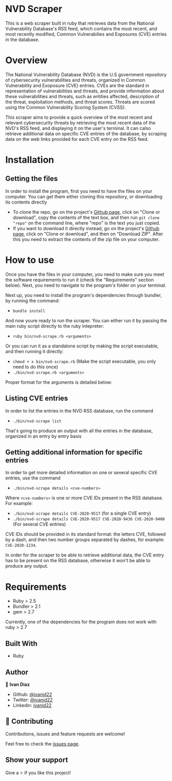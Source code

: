# NVD Scraper

This is a web scraper built in ruby that retrieves data from the National Vulnerability Database's RSS feed, which contains the most recent, and most recently modified, Common Vulnerabilies and Exposures (CVE) entries in the database.

# Overview

The National Vulnerability Database (NVD) is the U.S government repository of cybersecurity vulnerabilities and threats, organized in Common Vulnerability and Exoposure (CVE) entries. CVEs are the standard in representation of vulnerabilities and threats, and provide information about these vulnerabilities and threats, such as entities affected, description of the threat, exploitation methods, and threat scores.
Threats are scored using the Common Vulnerability Scoring System (CVSS).

This scraper aims to provide a quick overview of the most recent and relevant cybersecurity threats by retrieving the most recent data of the NVD's RSS feed, and displaying it on the user's terminal. It can calso retrieve additional data on specific CVE entries of the database, by scraping data on the web links provided for each CVE entry on the RSS feed. 

# Installation

## Getting the files
In order to install the program, first you need to have the files on your computer. You can get them either cloning this repository, or downloading its contents directly
- To clone the repo, go on the project's [Github page](https://github.com/ivanid22/NVD-scraper), click on "Clone or download", copy the contents of the text box, and then run `git clone "repo"` on the command line, where "repo" is the text you just copied.
- If you want to download it directly instead, go on the project's [Github page](https://github.com/ivanid22/NVD-scraper), click on "Clone or download", and then on "Download ZIP". After this you need to extract the contents of the zip file on your computer.

# How to use

Once you have the files in your computer, you need to make sure you meet the software requirements to run it (check the "Requirements" section below). Next, you need to navigate to the program's folder on your terminal.

Next up, you need to install the program's dependencies through bundler, by running the command:

- `bundle install`

And now youre ready to run the scraper. You can either run it by passing the main ruby script directly to the ruby intepreter:

- `ruby bin/nvd-scrape.rb <arguments>`

Or you can run it as a standalone script by making the script executable, and then running it directly:

- `chmod + x bin/nvd-scrape.rb` (Make the script executable, you only need to do this once)
- `./bin/nvd-scrape.rb <arguments>`

Proper format for the arguments is detailed below:

## Listing CVE entries

In order to list the entries in the NVD RSS database, run the command
- `./bin/nvd-scrape list`

That's going to produce an output with all the entries in the database, organized in an entry by entry basis

## Getting additional information for specific entries

In order to get more detailed information on one or several specific CVE entries, use the command

- `./bin/nvd-scrape details <cve-numbers>`

Where `<cve-numbers>` is one or more CVE IDs present in the RSS database. For example:

- `./bin/nvd-scrape details CVE-2020-9517` (for a single CVE entry)
- `./bin/nvd-scrape details CVE-2020-9517 CVE-2020-9436 CVE-2020-9408` (For several CVE entries)

CVE IDs should be provided in its standard format: the letters CVE, followed by a dash, and then two number groups separated by dashes, for example: `CVE-2020-1234`.

In order for the scraper to be able to retrieve additional data, the CVE entry has to be present on the RSS database, otherwise it won't be able to produce any output.

# Requirements

- Ruby > 2.5
- Bundler > 2.1
- gem > 2.7

Currently, one of the dependencies for the program does not work with ruby > 2.7

## Built With

- Ruby

## Author

👤 **Ivan Diaz**

- Github: [@ivanid22](https://github.com/ivanid22)
- Twitter: [@ivanid22](https://twitter.com/ivanid22)
- Linkedin: [ivanid22](https://www.linkedin.com/in/ivan-diaz-3a38b3150/)

## 🤝 Contributing

Contributions, issues and feature requests are welcome!

Feel free to check the [issues page](issues/).

## Show your support

Give a ⭐️ if you like this project!
